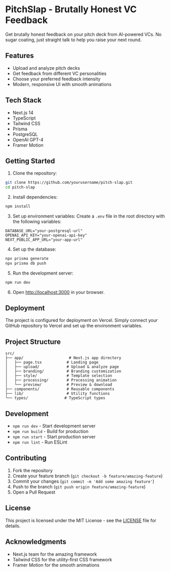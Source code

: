 # PitchSlap - Brutally Honest VC Feedback

Get brutally honest feedback on your pitch deck from AI-powered VCs. No sugar coating, just straight talk to help you raise your next round.

## Features

- Upload and analyze pitch decks
- Get feedback from different VC personalities
- Choose your preferred feedback intensity
- Modern, responsive UI with smooth animations

## Tech Stack

- Next.js 14
- TypeScript
- Tailwind CSS
- Prisma
- PostgreSQL
- OpenAI GPT-4
- Framer Motion

## Getting Started

1. Clone the repository:
```bash
git clone https://github.com/yourusername/pitch-slap.git
cd pitch-slap
```

2. Install dependencies:
```bash
npm install
```

3. Set up environment variables:
Create a `.env` file in the root directory with the following variables:
```
DATABASE_URL="your-postgresql-url"
OPENAI_API_KEY="your-openai-api-key"
NEXT_PUBLIC_APP_URL="your-app-url"
```

4. Set up the database:
```bash
npx prisma generate
npx prisma db push
```

5. Run the development server:
```bash
npm run dev
```

6. Open [http://localhost:3000](http://localhost:3000) in your browser.

## Deployment

The project is configured for deployment on Vercel. Simply connect your GitHub repository to Vercel and set up the environment variables.

## Project Structure

```
src/
├── app/                    # Next.js app directory
│   ├── page.tsx           # Landing page
│   ├── upload/            # Upload & analyze page
│   ├── branding/          # Branding customization
│   ├── style/             # Template selection
│   ├── processing/        # Processing animation
│   └── preview/           # Preview & download
├── components/            # Reusable components
├── lib/                   # Utility functions
└── types/                # TypeScript types
```

## Development

- `npm run dev` - Start development server
- `npm run build` - Build for production
- `npm run start` - Start production server
- `npm run lint` - Run ESLint

## Contributing

1. Fork the repository
2. Create your feature branch (`git checkout -b feature/amazing-feature`)
3. Commit your changes (`git commit -m 'Add some amazing feature'`)
4. Push to the branch (`git push origin feature/amazing-feature`)
5. Open a Pull Request

## License

This project is licensed under the MIT License - see the [LICENSE](LICENSE) file for details.

## Acknowledgments

- Next.js team for the amazing framework
- Tailwind CSS for the utility-first CSS framework
- Framer Motion for the smooth animations 